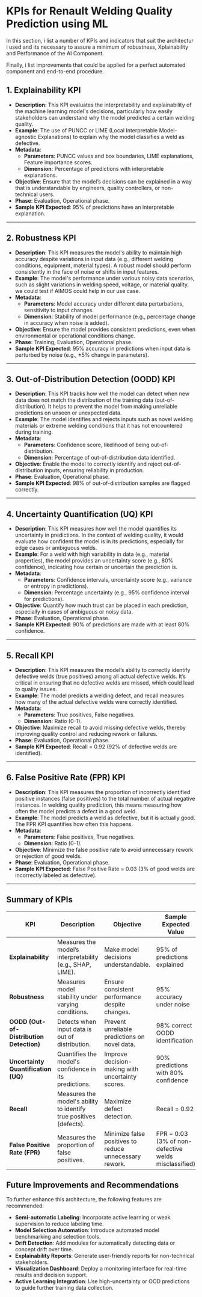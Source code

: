 # KPIs for Renault Welding Quality Prediction using ML

In this section, i list a number of KPIs and indicators that suit the architectur i used and its necessary to assure a minimum of robustness, Xplainability and Performance of the AI Component.

Finally, i list improvements that could be applied for a perfect automated component and end-to-end procedure. 

## 1. **Explainability KPI**
   - **Description**: This KPI evaluates the interpretability and explainability of the machine learning model's decisions, particularly how easily stakeholders can understand why the model predicted a certain welding quality.
   - **Example**: The use of PUNCC or LIME (Local Interpretable Model-agnostic Explanations) to explain why the model classifies a weld as defective.
   - **Metadata**: 
     - **Parameters**: PUNCC values and box boundaries, LIME explanations, Feature importance scores.
     - **Dimension**: Percentage of predictions with interpretable explanations.
   - **Objective**: Ensure that the model’s decisions can be explained in a way that is understandable by engineers, quality controllers, or non-technical users.
   - **Phase**: Evaluation, Operational phase.
   - **Sample KPI Expected**: 95% of predictions have an interpretable explanation.

---

## 2. **Robustness KPI**
   - **Description**: This KPI measures the model's ability to maintain high accuracy despite variations in input data (e.g., different welding conditions, equipment, material types). A robust model should perform consistently in the face of noise or shifts in input features.
   - **Example**: The model's performance under various noisy data scenarios, such as slight variations in welding speed, voltage, or material quality. we could test if AIMOS could help in our use case.
   - **Metadata**: 
     - **Parameters**: Model accuracy under different data perturbations, sensitivity to input changes.
     - **Dimension**: Stability of model performance (e.g., percentage change in accuracy when noise is added).
   - **Objective**: Ensure the model provides consistent predictions, even when environmental or operational conditions change.
   - **Phase**: Training, Evaluation, Operational phase.
   - **Sample KPI Expected**: 95% accuracy in predictions when input data is perturbed by noise (e.g., ±5% change in parameters).

---

## 3. **Out-of-Distribution Detection (OODD) KPI**
   - **Description**: This KPI tracks how well the model can detect when new data does not match the distribution of the training data (out-of-distribution). It helps to prevent the model from making unreliable predictions on unseen or unexpected data.
   - **Example**: The model identifies and rejects inputs such as novel welding materials or extreme welding conditions that it has not encountered during training.
   - **Metadata**: 
     - **Parameters**: Confidence score, likelihood of being out-of-distribution.
     - **Dimension**: Percentage of out-of-distribution data identified.
   - **Objective**: Enable the model to correctly identify and reject out-of-distribution inputs, ensuring reliability in production.
   - **Phase**: Evaluation, Operational phase.
   - **Sample KPI Expected**: 98% of out-of-distribution samples are flagged correctly.

---

## 4. **Uncertainty Quantification (UQ) KPI**
   - **Description**: This KPI measures how well the model quantifies its uncertainty in predictions. In the context of welding quality, it would evaluate how confident the model is in its predictions, especially for edge cases or ambiguous welds.
   - **Example**: For a weld with high variability in data (e.g., material properties), the model provides an uncertainty score (e.g., 80% confidence), indicating how certain or uncertain the prediction is.
   - **Metadata**: 
     - **Parameters**: Confidence intervals, uncertainty score (e.g., variance or entropy in predictions).
     - **Dimension**: Percentage uncertainty (e.g., 95% confidence interval for predictions).
   - **Objective**: Quantify how much trust can be placed in each prediction, especially in cases of ambiguous or noisy data.
   - **Phase**: Evaluation, Operational phase.
   - **Sample KPI Expected**: 90% of predictions are made with at least 80% confidence.

---

## 5. **Recall KPI**
   - **Description**: This KPI measures the model’s ability to correctly identify defective welds (true positives) among all actual defective welds. It’s critical in ensuring that no defective welds are missed, which could lead to quality issues.
   - **Example**: The model predicts a welding defect, and recall measures how many of the actual defective welds were correctly identified.
   - **Metadata**:
     - **Parameters**: True positives, False negatives.
     - **Dimension**: Ratio (0-1).
   - **Objective**: Maximize recall to avoid missing defective welds, thereby improving quality control and reducing rework or failures.
   - **Phase**: Evaluation, Operational phase.
   - **Sample KPI Expected**: Recall = 0.92 (92% of defective welds are identified).

---
## 6. **False Positive Rate (FPR) KPI**
   - **Description**: This KPI measures the proportion of incorrectly identified positive instances (false positives) to the total number of actual negative instances. In welding quality prediction, this means measuring how often the model predicts a defect in a good weld.
   - **Example**: The model predicts a weld as defective, but it is actually good. The FPR KPI quantifies how often this happens.
   - **Metadata**:
     - **Parameters**: False positives, True negatives.
     - **Dimension**: Ratio (0-1).
   - **Objective**: Minimize the false positive rate to avoid unnecessary rework or rejection of good welds.
   - **Phase**: Evaluation, Operational phase.
   - **Sample KPI Expected**: False Positive Rate = 0.03 (3% of good welds are incorrectly labeled as defective).

---

## Summary of KPIs

| KPI                             | Description                                               | Objective                                      | Sample Expected Value          | Phase(s)                    |
|----------------------------------|-----------------------------------------------------------|------------------------------------------------|---------------------------------|-----------------------------|
| **Explainability**               | Measures the model’s interpretability (e.g., SHAP, LIME).  | Make model decisions understandable.           | 95% of predictions explained    | Evaluation, Operational     |
| **Robustness**                   | Measures model stability under varying conditions.        | Ensure consistent performance despite changes.  | 95% accuracy under noise        | Training, Evaluation, Operational |
| **OODD (Out-of-Distribution Detection)** | Detects when input data is out of distribution.         | Prevent unreliable predictions on novel data.  | 98% correct OODD identification | Evaluation, Operational     |
| **Uncertainty Quantification (UQ)** | Quantifies the model's confidence in its predictions.    | Improve decision-making with uncertainty scores.| 90% predictions with 80% confidence | Evaluation, Operational     |
| **Recall**                       | Measures the model's ability to identify true positives (defects). | Maximize defect detection.                   | Recall = 0.92                   | Evaluation, Operational     |
| **False Positive Rate (FPR)**    | Measures the proportion of false positives.               | Minimize false positives to reduce unnecessary rework. | FPR = 0.03 (3% of non-defective welds misclassified) | Evaluation, Operational     |

## Future Improvements and Recommendations

To further enhance this architecture, the following features are recommended:

- **Semi-automatic Labeling**: Incorporate active learning or weak supervision to reduce labeling time.
- **Model Selection Automation**: Introduce automated model benchmarking and selection tools.
- **Drift Detection**: Add modules for automatically detecting data or concept drift over time.
- **Explainability Reports**: Generate user-friendly reports for non-technical stakeholders.
- **Visualization Dashboard**: Deploy a monitoring interface for real-time results and decision support.
- **Active Learning Integration**: Use high-uncertainty or OOD predictions to guide further training data collection.

